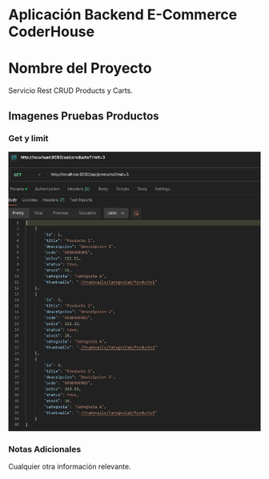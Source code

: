 # Aplicación Backend E-Commerce **CoderHouse**

# Nombre del Proyecto

Servicio Rest CRUD Products y Carts.

## Imagenes Pruebas Productos

### Get y limit
![Get y limit](/pruebas_imagen/Get_productos_limit.jpg)

### Notas Adicionales
Cualquier otra información relevante.